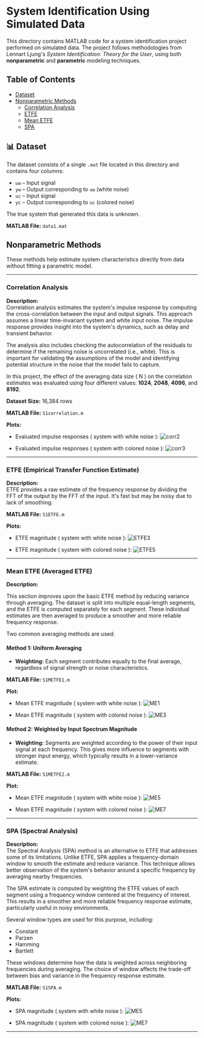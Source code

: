 # System Identification Using Simulated Data

This directory contains MATLAB code for a system identification project performed on simulated data. The project follows methodologies from Lennart Ljung's *System Identification: Theory for the User*, using both **nonparametric** and **parametric** modeling techniques.

## Table of Contents
- [Dataset](#-dataset)
- [Nonparametric Methods](#nonparametric-methods)
  - [Correlation Analysis](#correlation-analysis)
  - [ETFE](#etfe-empirical-transfer-function-estimate)
  - [Mean ETFE](#mean-etfe-averaged-etfe)
  - [SPA](#spa-spectral-analysis)

## 📊 Dataset

The dataset consists of a single `.mat` file located in this directory and contains four columns:

- `uw` – Input signal
- `yw` – Output corresponding to `uw` (white noise)
- `uc` – Input signal 
- `yc` – Output corresponding to `uc` (colored noise)

The true system that generated this data is unknown.

**MATLAB File:** `data1.mat`


## Nonparametric Methods

These methods help estimate system characteristics directly from data without fitting a parametric model.

---

### Correlation Analysis

**Description:**  
Correlation analysis estimates the system's impulse response by computing the cross-correlation between the input and output signals. This approach assumes a linear time-invariant system and white input noise. The impulse response provides insight into the system's dynamics, such as delay and transient behavior.

The analysis also includes checking the autocorrelation of the residuals to determine if the remaining noise is uncorrelated (i.e., white). This is important for validating the assumptions of the model and identifying potential structure in the noise that the model fails to capture.

In this project, the effect of the averaging data size \( N \) on the correlation estimates was evaluated using four different values: **1024**, **2048**, **4096**, and **8192**. 

**Dataset Size:** 16,384 rows

**MATLAB File:** `S1correlation.m`

**Plots:**

- Evaluated impulse responses ( system with white noise ):
  ![corr2](images/corr2.jpg)

- Evaluated impulse responses ( system with colored noise ):
  ![corr3](images/corr3.jpg)

---

### ETFE (Empirical Transfer Function Estimate)

**Description:**  
ETFE provides a raw estimate of the frequency response by dividing the FFT of the output by the FFT of the input. It's fast but may be noisy due to lack of smoothing.

**MATLAB File:** `S1ETFE.m`

**Plots:**

- ETFE magnitude ( system with white noise ):
  ![ETFE3](images/ETFE3.jpg)

- ETFE magnitude ( system with colored noise ):
  ![ETFE5](images/ETFE5.jpg)

---
### Mean ETFE (Averaged ETFE)

**Description:**

This section improves upon the basic ETFE method by reducing variance through averaging. The dataset is split into multiple equal-length segments, and the ETFE is computed separately for each segment. These individual estimates are then averaged to produce a smoother and more reliable frequency response.

Two common averaging methods are used:


#### Method 1: Uniform Averaging

- **Weighting:** Each segment contributes equally to the final average, regardless of signal strength or noise characteristics.

**MATLAB File:** `S1METFE1.m`

**Plot:**

- Mean ETFE magnitude ( system with white noise ):
  ![ME1](images/ME1.jpg)

- Mean ETFE magnitude ( system with colored noise ):
  ![ME3](images/ME3.jpg)


#### Method 2: Weighted by Input Spectrum Magnitude

- **Weighting:** Segments are weighted according to the power of their input signal at each frequency. This gives more influence to segments with stronger input energy, which typically results in a lower-variance estimate.

**MATLAB File:** `S1METFE2.m`

**Plot:**

- Mean ETFE magnitude ( system with white noise ):
  ![ME5](images/ME5.jpg)

- Mean ETFE magnitude ( system with colored noise ):
  ![ME7](images/ME7.jpg)
---

### SPA (Spectral Analysis)

**Description:**  
The Spectral Analysis (SPA) method is an alternative to ETFE that addresses some of its limitations. Unlike ETFE, SPA applies a frequency-domain window to smooth the estimate and reduce variance. This technique allows better observation of the system's behavior around a specific frequency by averaging nearby frequencies.

The SPA estimate is computed by weighting the ETFE values of each segment using a frequency window centered at the frequency of interest. This results in a smoother and more reliable frequency response estimate, particularly useful in noisy environments.

Several window types are used for this purpose, including:

- Constant
- Parzen
- Hamming
- Bartlett

These windows determine how the data is weighted across neighboring frequencies during averaging. The choice of window affects the trade-off between bias and variance in the frequency response estimate.

**MATLAB File:** `S1SPA.m`

**Plots:**

- SPA magnitude ( system with white noise ):
  ![ME5](images/ME5.jpg)

- SPA magnitude ( system with colored noise ):
  ![ME7](images/ME7.jpg)

---

